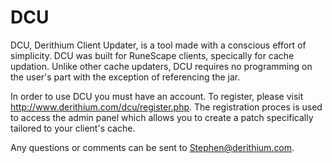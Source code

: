 DCU
===

DCU, Derithium Client Updater, is a tool made with a conscious effort of simplicity. DCU was built for RuneScape clients, specically for cache updation. Unlike other cache updaters, DCU requires no programming on the user's part with the exception of referencing the jar.

In order to use DCU you must have an account. To register, please visit http://www.derithium.com/dcu/register.php. The registration proces is used to access the admin panel which allows you to create a patch specifically tailored to your client's cache.

Any questions or comments can be sent to Stephen@derithium.com. 
